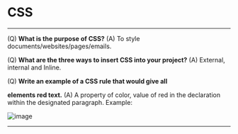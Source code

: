 # CSS
<hr>



(Q) **What is the purpose of CSS?** (A) To style documents/websites/pages/emails.

(Q) **What are the three ways to insert CSS into your project?** (A) External, internal and Inline.

(Q) **Write an example of a CSS rule that would give all <p> elements red text.** (A) A property of color, value of red in the declaration within the designated paragraph. Example:

![image](https://github.com/capps14e/reading-notes/assets/143365157/a4e5e92a-6519-4c63-a9f0-75317979e7d1)


 

<hr>

